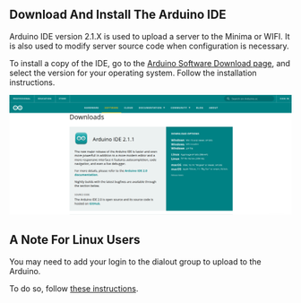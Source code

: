##  Download And Install The Arduino IDE

Arduino IDE version 2.1.X is used to upload a server to the Minima or WIFI. It is also 
used to modify server source code when configuration is necessary.

To install a copy of the IDE, go to the [Arduino Software Download page](https://www.arduino.cc/en/software), and 
select the version for your 
operating system. Follow the installation instructions.

![](images/arduino_ide_download.png)

## A Note For Linux Users
You may need to add your login to the dialout group to upload to the Arduino.

To do so, follow [these instructions](https://support.arduino.cc/hc/en-us/articles/360016495679-Fix-port-access-on-Linux).


<br>